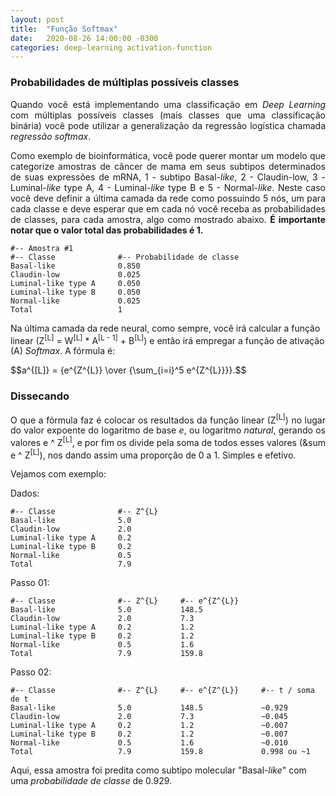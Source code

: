 ```yaml
---
layout: post
title:  "Função Softmax"
date:   2020-08-26 14:00:00 -0300
categories: deep-learning activation-function
---
```

### Probabilidades de múltiplas possíveis classes

<p style="text-align: justify;">
Quando você está implementando uma classificação em <i>Deep Learning</i> com múltiplas possíveis classes (mais classes que uma classificação binária) você pode utilizar a generalização da regressão logística chamada <i>regressão softmax</i>.
</p>

<p style="text-align: justify;">
Como exemplo de bioinformática, você pode querer montar um modelo que categorize amostras de câncer de mama em seus subtipos determinados de suas expressões de mRNA, 1 - subtipo Basal-<i>like</i>, 2 - Claudin-low, 3 - Luminal-<i>like</i> type A, 4 - Luminal-<i>like</i> type B e 5 - Normal-<i>like</i>. Neste caso você deve definir a última camada da rede como possuindo 5 nós, um para cada classe e deve esperar que em cada nó você receba as probabilidades de classes, para cada amostra, algo como mostrado abaixo. <b>É importante notar que o valor total das probabilidades é 1.</b> 
</p>

```
#-- Amostra #1
#-- Classe              #-- Probabilidade de classe
Basal-like              0.850
Claudin-low             0.025
Luminal-like type A     0.050
Luminal-like type B     0.050
Normal-like             0.025
Total                   1
```

Na última camada da rede neural, como sempre, você irá calcular a função linear (Z<sup>[L]</sup> = W<sup>[L]</sup> * A<sup>[L - 1]</sup> + B<sup>[L]</sup>) e então irá empregar a função de ativação (A) <i>Softmax</i>. A fórmula é:

<script src="https://polyfill.io/v3/polyfill.min.js?features=es6"></script>
<script id="MathJax-script" async src="https://cdn.jsdelivr.net/npm/mathjax@3/es5/tex-mml-chtml.js"></script>

<p>
  $$a^{[L]} = {e^{Z^{L}} \over {\sum_{i=i}^5 e^{Z^{L}}}}.$$
</p>

### Dissecando 

<p style="text-align: justify;">
O que a fórmula faz é colocar os resultados da função linear (Z<sup>[L]</sup>) no lugar do valor expoente do logaritmo de base <i>e</i>, ou logaritmo <i>natural</i>, gerando os valores e ^ Z<sup>[L]</sup>, e por fim os divide pela soma de todos esses valores (&sum e ^ Z<sup>[L]</sup>), nos dando assim uma proporção de 0 a 1. Simples e efetivo. 
</p>

Vejamos com exemplo:

Dados:
```
#-- Classe              #-- Z^{L}  
Basal-like              5.0
Claudin-low             2.0
Luminal-like type A     0.2
Luminal-like type B     0.2 
Normal-like             0.5
Total                   7.9
```

Passo 01:
```
#-- Classe              #-- Z^{L}     #-- e^{Z^{L}}
Basal-like              5.0           148.5
Claudin-low             2.0           7.3
Luminal-like type A     0.2           1.2
Luminal-like type B     0.2           1.2
Normal-like             0.5           1.6
Total                   7.9           159.8
```

Passo 02:
```
#-- Classe              #-- Z^{L}     #-- e^{Z^{L}}     #-- t / soma de t
Basal-like              5.0           148.5             ~0.929
Claudin-low             2.0           7.3               ~0.045
Luminal-like type A     0.2           1.2               ~0.007
Luminal-like type B     0.2           1.2               ~0.007
Normal-like             0.5           1.6               ~0.010
Total                   7.9           159.8             0.998 ou ~1
```

Aqui, essa amostra foi predita como subtipo molecular "Basal-<i>like</i>" com uma <i>probabilidade de classe</i> de 0.929. 
